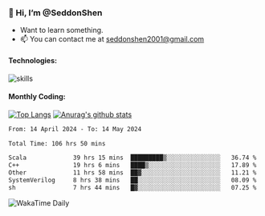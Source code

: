 ### 👋 Hi, I’m @SeddonShen
- Want to learn something.
- 📫 You can contact me at seddonshen2001@gmail.com

#### Technologies:

![skills](https://skillicons.dev/icons?i=scala,js,html,css,bootstrap,jquery,c,cpp,cloudflare,django,docker,flask,git,github,githubactions,linux,latex,mysql,nodejs,ps,php,pr,py,raspberrypi,redis,unreal,v,vscode,vue,bash)

#### Monthly Coding:
[![Top Langs](https://github-readme-stats.vercel.app/api/top-langs?username=seddonshen&show_icons=true&locale=en&layout=compact&hide=html&langs_count=8)](https://github.com/SeddonShen/)
[![Anurag's github stats](https://github-readme-stats.vercel.app/api?username=SeddonShen&count_private=true&show_icons=true)](https://github.com/anuraghazra/github-readme-stats)
<!--START_SECTION:waka-->

```txt
From: 14 April 2024 - To: 14 May 2024

Total Time: 106 hrs 50 mins

Scala             39 hrs 15 mins  █████████▒░░░░░░░░░░░░░░░   36.74 %
C++               19 hrs 6 mins   ████▒░░░░░░░░░░░░░░░░░░░░   17.89 %
Other             11 hrs 58 mins  ██▓░░░░░░░░░░░░░░░░░░░░░░   11.21 %
SystemVerilog     8 hrs 38 mins   ██░░░░░░░░░░░░░░░░░░░░░░░   08.09 %
sh                7 hrs 44 mins   █▓░░░░░░░░░░░░░░░░░░░░░░░   07.25 %
```

<!--END_SECTION:waka-->

![WakaTime Daily](https://wakatime.com/share/@seddon2001/61a7e342-5f12-4fea-bf92-1fac161e97d6.svg)
<!---
SeddonShen/SeddonShen is a ✨ special ✨ repository because its `README.md` (this file) appears on your GitHub profile.
You can click the Preview link to take a look at your changes.
--->
